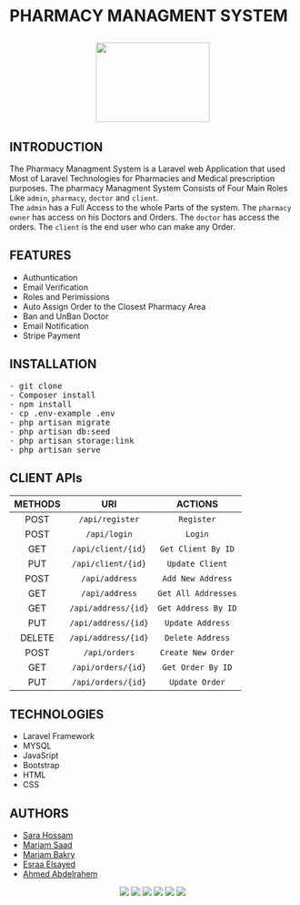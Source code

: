 # PHARMACY MANAGMENT SYSTEM
<p align="center" style="margin-top:6%;margin-bottom:6%;">
  <img style = "width:200px; height:140px;" src="https://media0.giphy.com/media/v1.Y2lkPTc5MGI3NjExYzZhYjRjN2M3ZGIyOWIwM2VlOTFjNmIwMWU1NGVlOWE4NjAyMzU2MiZjdD1n/1hMk9kzfH3rPrmzVkp/giphy.gif" />
</p>

## INTRODUCTION
The Pharmacy Managment System is a Laravel web Application that used Most of Laravel Technologies for Pharmacies and Medical prescription purposes. 
The pharmacy Managment System Consists of Four Main Roles Like `admin`, `pharmacy`, `doctor` and `client`.</br>
The `admin` has a Full Access to the whole Parts of the system. The `pharmacy owner` has access on his Doctors and Orders. The `doctor` has access the orders. 
The `client` is the end user who can make any Order.</br>

## FEATURES
- Authuntication
- Email Verification
- Roles and Perimissions
- Auto Assign Order to the Closest Pharmacy Area
- Ban and UnBan Doctor
- Email Notification
- Stripe Payment

## INSTALLATION
<pre>
- git clone 
- Composer install
- npm install
- cp .env-example .env
- php artisan migrate
- php artisan db:seed
- php artisan storage:link
- php artisan serve
</pre>
 
## CLIENT APIs
<div align="center" style="width:100%">
    
|  METHODS      |         URI              | ACTIONS | 
| :---:         |         :---:            | :---: |   
| POST          | `/api/register`          | `Register` |
| POST          | `/api/login`             | `Login`  | 
| GET           | `/api/client/{id}`       | `Get Client By ID` | 
| PUT           | `/api/client/{id}`       | `Update Client` | 
| POST          | `/api/address`           | `Add New Address` | 
| GET           | `/api/address`           | `Get All Addresses` | 
| GET           | `/api/address/{id}`      | `Get Address By ID` | 
| PUT           | `/api/address/{id}`      | `Update Address` | 
| DELETE        | `/api/address/{id}`      | `Delete Address` | 
| POST          | `/api/orders`            | `Create New Order` | 
| GET           | `/api/orders/{id}`       | `Get Order By ID` | 
| PUT           | `/api/orders/{id}`       | `Update Order` |     
</div>    
   

## TECHNOLOGIES
- Laravel Framework
- MYSQL
- JavaSript
- Bootstrap
- HTML
- CSS


## AUTHORS
  - [Sara Hossam](https://github.com/Sarahussam77)
  - [Mariam Saad](https://github.com/MariamSMoustafa)
  - [Mariam Bakry](https://github.com/MariamBakry)
  - [Esraa Elsayed](https://github.com/Esraamohamed0)
  - [Ahmed Abdelrahem](https://github.com/ahmedabdelrahim123)

<div align="center">
    <img src="https://img.shields.io/badge/Laravel-FF2D20?style=for-the-badge&logo=laravel&logoColor=white"/>
    <img src="https://img.shields.io/badge/MySQL-005C84?style=for-the-badge&logo=mysql&logoColor=white"/>
    <img src="https://img.shields.io/badge/Postman-FF6C37?style=for-the-badge&logo=Postman&logoColor=white"/>
    <img src="https://img.shields.io/badge/JavaScript-323330?style=for-the-badge&logo=javascript&logoColor=F7DF1E"/>
    <img src="https://img.shields.io/badge/CSS3-1572B6?style=for-the-badge&logo=css3&logoColor=white"/>
    <img src="https://img.shields.io/badge/HTML5-E34F26?style=for-the-badge&logo=html5&logoColor=white"/>
</div>
  


